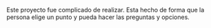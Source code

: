 Este proyecto fue complicado de realizar.
Esta hecho de forma que la persona elige un punto y pueda hacer las preguntas y opciones.
